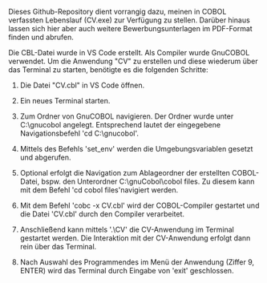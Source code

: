Dieses Github-Repository dient vorrangig dazu, meinen in COBOL verfassten Lebenslauf (CV.exe) zur Verfügung zu stellen. Darüber hinaus lassen sich hier aber auch weitere Bewerbungsunterlagen im PDF-Format finden und abrufen.

Die CBL-Datei wurde in VS Code erstellt. Als Compiler wurde GnuCOBOL verwendet. Um die Anwendung "CV" zu erstellen und diese wiederum über das Terminal zu starten, benötigte es die folgenden Schritte:

1. Die Datei "CV.cbl" in VS Code öffnen.

2. Ein neues Terminal starten.

3. Zum Ordner von GnuCOBOL navigieren. Der Ordner wurde unter C:\gnucobol angelegt. Entsprechend lautet der eingegebene Navigationsbefehl 'cd C:\gnucobol'.

4. Mittels des Befehls 'set_env' werden die Umgebungsvariablen gesetzt und abgerufen.

5. Optional erfolgt die Navigation zum Ablageordner der erstellten COBOL-Datei, bspw. den Unterordner C:\gnuCobol\cobol files. Zu diesem kann mit dem Befehl 'cd cobol files'navigiert werden.

6. Mit dem Befehl 'cobc -x CV.cbl' wird der COBOL-Compiler gestartet und die Datei 'CV.cbl' durch den Compiler verarbeitet.

7. Anschließend kann mittels '.\CV' die CV-Anwendung im Terminal gestartet werden. Die Interaktion mit der CV-Anwendung erfolgt dann rein über das Terminal.

8. Nach Auswahl des Programmendes im Menü der Anwendung (Ziffer 9, ENTER) wird das Terminal durch Eingabe von 'exit' geschlossen.

